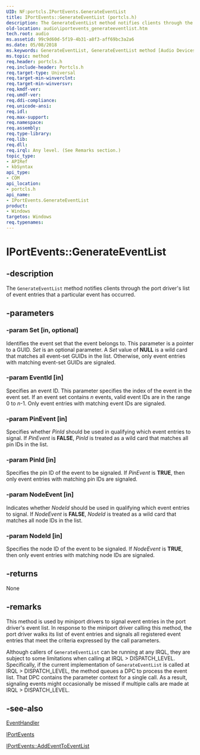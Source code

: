 ```yaml
---
UID: NF:portcls.IPortEvents.GenerateEventList
title: IPortEvents::GenerateEventList (portcls.h)
description: The GenerateEventList method notifies clients through the port driver's list of event entries that a particular event has occurred.
old-location: audio\iportevents_generateeventlist.htm
tech.root: audio
ms.assetid: 99c9d60d-5f19-4b31-a8f3-aff69bc3a2a6
ms.date: 05/08/2018
ms.keywords: GenerateEventList, GenerateEventList method [Audio Devices], GenerateEventList method [Audio Devices],IPortEvents interface, IPortEvents interface [Audio Devices],GenerateEventList method, IPortEvents.GenerateEventList, IPortEvents::GenerateEventList, audio.iportevents_generateeventlist, audmp-routines_cc4243f5-90e9-471f-b8f0-aaf0945bddf5.xml, portcls/IPortEvents::GenerateEventList
ms.topic: method
req.header: portcls.h
req.include-header: Portcls.h
req.target-type: Universal
req.target-min-winverclnt: 
req.target-min-winversvr: 
req.kmdf-ver: 
req.umdf-ver: 
req.ddi-compliance: 
req.unicode-ansi: 
req.idl: 
req.max-support: 
req.namespace: 
req.assembly: 
req.type-library: 
req.lib: 
req.dll: 
req.irql: Any level. (See Remarks section.)
topic_type:
- APIRef
- kbSyntax
api_type:
- COM
api_location:
- portcls.h
api_name:
- IPortEvents.GenerateEventList
product:
- Windows
targetos: Windows
req.typenames: 
---
```


# IPortEvents::GenerateEventList


## -description


The <code>GenerateEventList</code> method notifies clients through the port driver's list of event entries that a particular event has occurred.


## -parameters




### -param Set [in, optional]

Identifies the event set that the event belongs to. This parameter is a pointer to a GUID. <i>Set</i> is an optional parameter. A <i>Set</i> value of <b>NULL</b> is a wild card that matches all event-set GUIDs in the list. Otherwise, only event entries with matching event-set GUIDs are signaled.


### -param EventId [in]

Specifies an event ID. This parameter specifies the index of the event in the event set. If an event set contains <i>n</i> events, valid event IDs are in the range 0 to <i>n</i>-1. Only event entries with matching event IDs are signaled.


### -param PinEvent [in]

Specifies whether <i>PinId</i> should be used in qualifying which event entries to signal. If <i>PinEvent</i> is <b>FALSE</b>, <i>PinId</i> is treated as a wild card that matches all pin IDs in the list.


### -param PinId [in]

Specifies the pin ID of the event to be signaled. If <i>PinEvent</i> is <b>TRUE</b>, then only event entries with matching pin IDs are signaled.


### -param NodeEvent [in]

Indicates whether <i>NodeId</i> should be used in qualifying which event entries to signal. If <i>NodeEvent</i> is <b>FALSE</b>, <i>NodeId</i> is treated as a wild card that matches all node IDs in the list.


### -param NodeId [in]

Specifies the node ID of the event to be signaled. If <i>NodeEvent</i> is <b>TRUE</b>, then only event entries with matching node IDs are signaled.


## -returns



None




## -remarks



This method is used by miniport drivers to signal event entries in the port driver's event list. In response to the miniport driver calling this method, the port driver walks its list of event entries and signals all registered event entries that meet the criteria expressed by the call parameters.

Although callers of <code>GenerateEventList</code> can be running at any IRQL, they are subject to some limitations when calling at IRQL &gt; DISPATCH_LEVEL. Specifically, if the current implementation of <code>GenerateEventList</code> is called at IRQL &gt; DISPATCH_LEVEL, the method queues a DPC to process the event list. That DPC contains the parameter context for a single call. As a result, signaling events might occasionally be missed if multiple calls are made at IRQL &gt; DISPATCH_LEVEL.




## -see-also




<a href="https://msdn.microsoft.com/06239870-8ed8-49c9-a9d4-fd3e28f3ab58">EventHandler</a>



<a href="https://msdn.microsoft.com/library/windows/hardware/ff536884">IPortEvents</a>



<a href="https://msdn.microsoft.com/library/windows/hardware/ff536886">IPortEvents::AddEventToEventList</a>
 

 

